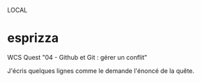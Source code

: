 LOCAL

# esprizza
WCS Quest "04 - Github et Git : gérer un conflit"

J'écris quelques lignes comme le demande l'énoncé de la quête.

